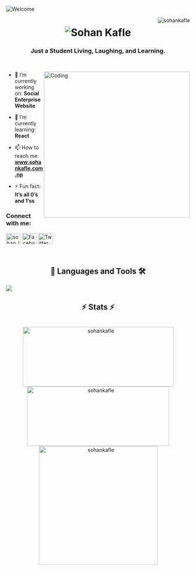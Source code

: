 ![Welcome](https://github.com/SohanKafle/SohanKafle/assets/171433492/42dbcccd-e910-4af0-bfab-f564b808d883)

<img align="right" src="https://komarev.com/ghpvc/?username=sohankafle&label=Profile%20views&color=0e75b6&style=flat" alt="sohankafle" />
<h1 align="center">
<img src="https://readme-typing-svg.herokuapp.com?font=Righteous&size=35&duration=4000&pause=10&center=true&vCenter=true&width=500&height=70&lines=Hi+There!+%F0%9F%91%8B;I'm+Sohan+Kafle+!" alt="Sohan Kafle" /></h1>

  
**<h3 align="center">Just a Student Living, Laughing, and Learning.</h3>**
<br>

<img align="right" alt="Coding" width="400" src="https://media.giphy.com/media/jTNG3RF6EwbkpD4LZx/giphy.gif">

- 🔭 I’m currently working on: **Social Enterprise Website**

- 🌱 I’m currently learning: **React**

- 📫 How to reach me: **www.sohankafle.com.np**

- ⚡ Fun fact: **It’s all 0’s and 1’ss**


<h3 align="left">Connect with me:</h3>
<p align="left">
<a href="https://www.instagram.com/sohan_lm10/" target="blank"><img align="center" src="https://raw.githubusercontent.com/rahuldkjain/github-profile-readme-generator/master/src/images/icons/Social/instagram.svg" alt="sohan_lm10" height="30" width="40" /></a>
<a href="https://www.facebook.com/sohanmessi10/" target="blank"><img align="center" src="https://raw.githubusercontent.com/rahuldkjain/github-profile-readme-generator/master/src/images/icons/Social/facebook.svg" alt="Facebook" height="30" width="40" /></a>
  <a href="https://x.com/SohanKafle" target="blank"><img align="center" src="https://raw.githubusercontent.com/rahuldkjain/github-profile-readme-generator/master/src/images/icons/Social/twitter.svg" alt="Twitter" height="30" width="40" /></a>
</p> <br/>

#### <h2 align="center">📖 Languages and Tools 🛠</h2> 
<img src="https://skillicons.dev/icons?i=html,css,php,javascript,laravel,mysql,tailwind,photoshop,c,cs,cpp,dotnet,wordpress,postman"/>
<br>

<h2 align="center">⚡ Stats ⚡</h2>
<br>
<div align=center>
  <img width=413 height=163 src="https://github-readme-streak-stats.herokuapp.com/?user=sohankafle&" alt="sohankafle" />
  <img width=390 height=163 src="https://github-readme-stats.vercel.app/api?username=sohankafle&show_icons=true&locale=en" alt="sohankafle" />
  <br/>
  <img width=325 align="center" src="https://github-readme-stats.vercel.app/api/top-langs?username=sohankafle&show_icons=true&locale=en&layout=compact" alt="sohankafle" />
</div>
